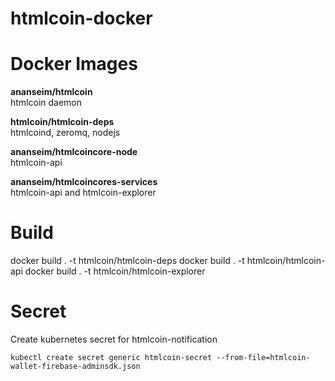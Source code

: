 # htmlcoin-docker


# Docker Images
__ananseim/htmlcoin__  
htmlcoin daemon

__htmlcoin/htmlcoin-deps__  
htmlcoind, zeromq, nodejs

__ananseim/htmlcoincore-node__  
htmlcoin-api

__ananseim/htmlcoincores-services__  
htmlcoin-api and htmlcoin-explorer

# Build
docker build . -t htmlcoin/htmlcoin-deps
docker build . -t htmlcoin/htmlcoin-api
docker build . -t htmlcoin/htmlcoin-explorer

# Secret
Create kubernetes secret for htmlcoin-notification

```
kubectl create secret generic htmlcoin-secret --from-file=htmlcoin-wallet-firebase-adminsdk.json
```